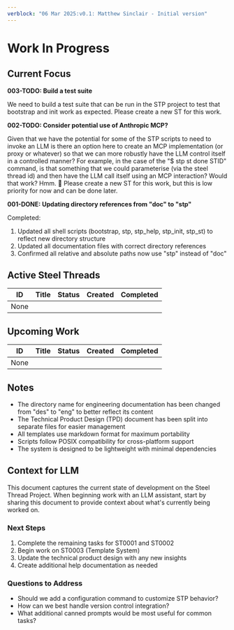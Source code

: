 ```yaml
---
verblock: "06 Mar 2025:v0.1: Matthew Sinclair - Initial version"
---
```

# Work In Progress

## Current Focus

**003-TODO: Build a test suite**

We need to build a test suite that can be run in the STP project to test that bootstrap and init work as expected. Please create a new ST for this work.

**002-TODO: Consider potential use of Anthropic MCP?**

Given that we have the potential for some of the STP scripts to need to invoke an LLM is there an option here to create an MCP implementation (or proxy or whatever) so that we can more robustly have the LLM control itself in a controlled manner? For example, in the case of the "$ stp st done STID" command, is that something that we could parameterise (via the steel thread id) and then have the LLM call itself using an MCP interaction? Would that work? Hmm. 🤔 Please create a new ST for this work, but this is low priority for now and can be done later.

**001-DONE: Updating directory references from "doc" to "stp"**

Completed:

1. Updated all shell scripts (bootstrap, stp, stp_help, stp_init, stp_st) to reflect new directory structure
2. Updated all documentation files with correct directory references
3. Confirmed all relative and absolute paths now use "stp" instead of "doc"

## Active Steel Threads

| ID                    | Title                  | Status      | Created    | Completed  |
|-----------------------|------------------------|-------------|------------|------------|
| None                  |                        |             |            |            |

## Upcoming Work

| ID                    | Title                  | Status      | Created    | Completed  |
|-----------------------|------------------------|-------------|------------|------------|
| None                  |                        |             |            |            |

## Notes

- The directory name for engineering documentation has been changed from "des" to "eng" to better reflect its content
- The Technical Product Design (TPD) document has been split into separate files for easier management
- All templates use markdown format for maximum portability
- Scripts follow POSIX compatibility for cross-platform support
- The system is designed to be lightweight with minimal dependencies

## Context for LLM

This document captures the current state of development on the Steel Thread Project. When beginning work with an LLM assistant, start by sharing this document to provide context about what's currently being worked on.

### Next Steps

1. Complete the remaining tasks for ST0001 and ST0002
2. Begin work on ST0003 (Template System)
3. Update the technical product design with any new insights
4. Create additional help documentation as needed

### Questions to Address

- Should we add a configuration command to customize STP behavior?
- How can we best handle version control integration?
- What additional canned prompts would be most useful for common tasks?
